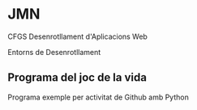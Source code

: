 # JMN

CFGS Desenrotllament d'Aplicacions Web

Entorns de Desenrotllament

## Programa del joc de la vida

Programa exemple per activitat de Github amb Python

